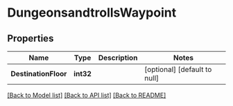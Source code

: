 # DungeonsandtrollsWaypoint

## Properties
Name | Type | Description | Notes
------------ | ------------- | ------------- | -------------
**DestinationFloor** | **int32** |  | [optional] [default to null]

[[Back to Model list]](../README.md#documentation-for-models) [[Back to API list]](../README.md#documentation-for-api-endpoints) [[Back to README]](../README.md)

